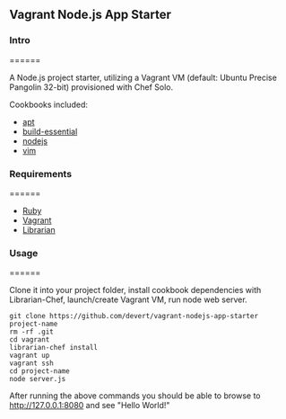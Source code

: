## Vagrant Node.js App Starter

### Intro
======

A Node.js project starter, utilizing a Vagrant VM (default: Ubuntu Precise Pangolin 32-bit) provisioned with Chef Solo.

Cookbooks included:

* [apt](https://github.com/opscode-cookbooks/apt)
* [build-essential](https://github.com/opscode-cookbooks/build-essential)
* [nodejs](https://github.com/mdxp/nodejs-cookbook.git)
* [vim](https://github.com/opscode-cookbooks/vim)

### Requirements
======

* [Ruby](http://www.ruby-lang.org/en/)
* [Vagrant](http://vagrantup.com/)
* [Librarian](https://github.com/applicationsonline/librarian)

### Usage
======

Clone it into your project folder, install cookbook dependencies with Librarian-Chef, launch/create Vagrant VM, run node web server.

    git clone https://github.com/devert/vagrant-nodejs-app-starter project-name
    rm -rf .git
    cd vagrant
    librarian-chef install
    vagrant up
    vagrant ssh
    cd project-name
    node server.js

After running the above commands you should be able to browse to http://127.0.0.1:8080 and see "Hello World!"
